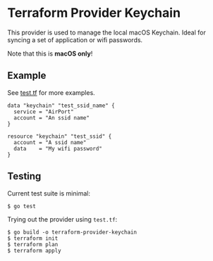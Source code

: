 # Terraform Provider Keychain

This provider is used to manage the local macOS Keychain. Ideal for syncing a set of application or wifi passwords.

Note that this is **macOS only**!

## Example

See [test.tf](./test.tf) for more examples.

```hcl
data "keychain" "test_ssid_name" {
  service = "AirPort"
  account = "An ssid name"
}

resource "keychain" "test_ssid" {
  account = "A ssid name"
  data    = "My wifi password"
}
```

## Testing

Current test suite is minimal:

```
$ go test
```

Trying out the provider using `test.tf`:

```
$ go build -o terraform-provider-keychain
$ terraform init
$ terraform plan
$ terraform apply
```

